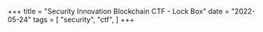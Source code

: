 +++
title = "Security Innovation Blockchain CTF - Lock Box"
date = "2022-05-24"
tags = [
    "security",
    "ctf",
]
+++
